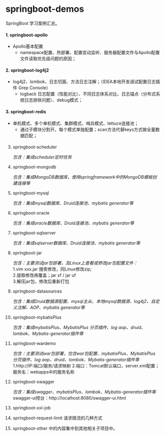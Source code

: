 # springboot-demos
SpringBoot 学习案例汇总。

#### 1. springboot-apollo 
- Apollo基本配置
    -  namespace配置、热部署、配置变动监听、服务器配置文件与Apollo配置文件读取优先级问题的原因；

#### 2. springboot-log4j2 
- log4j2、lombok、日志切面、方法日志注解；（IDEA本地开发调试配置日志插件 Grep Console）
    - logback 日志配置（性能对比）、不同日志体系对比、日志锚点（分布式系统日志排除问题）、debug模式；

#### 3. springboot-redis
- 单机模式、多个单机模式、集群模式、哨兵模式、lettuce连接池；
    - 通过子模块分割开，每个模式单独配置；scan方法代替keys方式做全量数据匹配；


####

    
3. springboot-scheduler

    _包含：集成scheduler定时任务_
    
4. springboot-mongodb

    _包含：集成MongoDB数据库，使用springframework中的MongoDB模板创建连接等_
    
5. springboot-mysql

    _包含：集成mysql数据库、Druid连接池、mybatis generator等_
    
6. springboot-oracle

    _包含：集成oracle数据库、Druid连接池、mybatis generator等_
    
7. springboot-sqlserver

    _包含：集成sqlserver数据库、Druid连接池、mybatis generator等_
    
8. springboot-jar

    _包含：主要测试jar包部署，及Linux上查看或修改jar包配置文件：_  
    1.vim xxx.jar 搜索修改，同Linux修改zip;  
    2.提取修改再覆盖；jar xf / jar uf  
    3.解压jar包，修改后重新打包
    
9. springboot-datasources

    _包含：集成Druid数据源配置、mysql主从、本地mysql数据源、log4j2、自定义注解、AOP、mybatis generator等_
    
10. springboot-mybatisPlus

    _包含：集成mybatisPlus、MybatisPlus 分页插件、log aop、druid、lombok、Mybatis-generator插件等_
    
11. springboot-wardemo

    _包含：主要测试war包部署，包含war包配置、mybatisPlus、MybatisPlus 分页插件、log aop、druid、lombok、Mybatis-generator插件等_
    1.http://IP:端口/服务/请求映射
    2.端口：Tomcat默认端口，server.xml配置；服务名：webapps中的服务名称

12. springboot-swagger

    _包含：集成swagger、mybatisPlus、lombok、Mybatis-generator插件等_ 
    swagger-ui控台：http://localhost:8080/swagger-ui.html

13. springboot-xxl-job
14. springboot-request-limit 请求限流的几种方式
15. springboot-other 中的内容集中到其他相关子项目中。